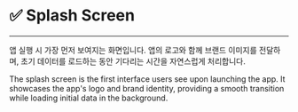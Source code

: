 #  ✅ Splash Screen
-----

앱 실행 시 가장 먼저 보여지는 화면입니다.
앱의 로고와 함께 브랜드 이미지를 전달하며, 초기 데이터를 로드하는 동안 기다리는 시간을 자연스럽게 처리합니다.

The splash screen is the first interface users see upon launching the app.
It showcases the app's logo and brand identity,
providing a smooth transition while loading initial data in the background.


